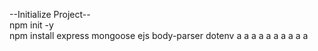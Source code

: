 --Initialize Project-- <br>
npm init -y <br>
npm install express mongoose ejs body-parser dotenv
a
a
a
a
a
a
a
a
a
a
